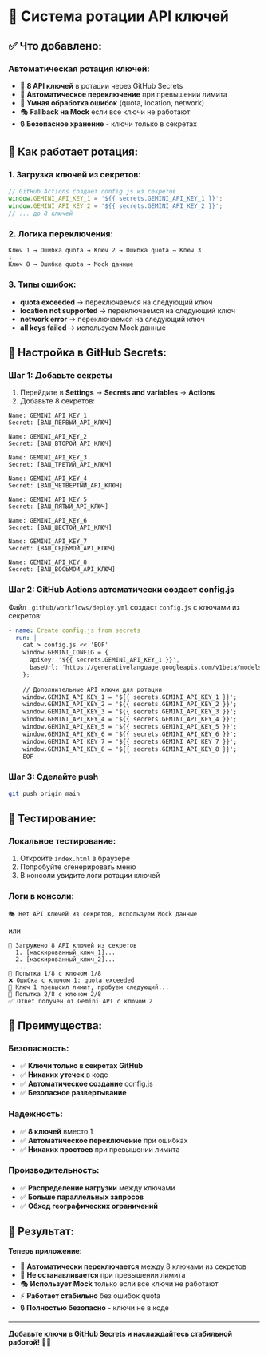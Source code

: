 # 🔄 Система ротации API ключей

## ✅ Что добавлено:

### **Автоматическая ротация ключей:**
- 🔑 **8 API ключей** в ротации через GitHub Secrets
- 🔄 **Автоматическое переключение** при превышении лимита
- 🎯 **Умная обработка ошибок** (quota, location, network)
- 🎭 **Fallback на Mock** если все ключи не работают
- 🔒 **Безопасное хранение** - ключи только в секретах

## 🚀 Как работает ротация:

### **1. Загрузка ключей из секретов:**
```javascript
// GitHub Actions создает config.js из секретов
window.GEMINI_API_KEY_1 = '${{ secrets.GEMINI_API_KEY_1 }}';
window.GEMINI_API_KEY_2 = '${{ secrets.GEMINI_API_KEY_2 }}';
// ... до 8 ключей
```

### **2. Логика переключения:**
```
Ключ 1 → Ошибка quota → Ключ 2 → Ошибка quota → Ключ 3
↓
Ключ 8 → Ошибка quota → Mock данные
```

### **3. Типы ошибок:**
- **quota exceeded** → переключаемся на следующий ключ
- **location not supported** → переключаемся на следующий ключ  
- **network error** → переключаемся на следующий ключ
- **all keys failed** → используем Mock данные

## 🔧 Настройка в GitHub Secrets:

### **Шаг 1: Добавьте секреты**
1. Перейдите в **Settings** → **Secrets and variables** → **Actions**
2. Добавьте 8 секретов:

```
Name: GEMINI_API_KEY_1
Secret: [ВАШ_ПЕРВЫЙ_API_КЛЮЧ]

Name: GEMINI_API_KEY_2  
Secret: [ВАШ_ВТОРОЙ_API_КЛЮЧ]

Name: GEMINI_API_KEY_3
Secret: [ВАШ_ТРЕТИЙ_API_КЛЮЧ]

Name: GEMINI_API_KEY_4
Secret: [ВАШ_ЧЕТВЕРТЫЙ_API_КЛЮЧ]

Name: GEMINI_API_KEY_5
Secret: [ВАШ_ПЯТЫЙ_API_КЛЮЧ]

Name: GEMINI_API_KEY_6
Secret: [ВАШ_ШЕСТОЙ_API_КЛЮЧ]

Name: GEMINI_API_KEY_7
Secret: [ВАШ_СЕДЬМОЙ_API_КЛЮЧ]

Name: GEMINI_API_KEY_8
Secret: [ВАШ_ВОСЬМОЙ_API_КЛЮЧ]
```

### **Шаг 2: GitHub Actions автоматически создаст config.js**
Файл `.github/workflows/deploy.yml` создаст `config.js` с ключами из секретов:

```yaml
- name: Create config.js from secrets
  run: |
    cat > config.js << 'EOF'
    window.GEMINI_CONFIG = {
      apiKey: '${{ secrets.GEMINI_API_KEY_1 }}',
      baseUrl: 'https://generativelanguage.googleapis.com/v1beta/models/gemini-2.0-flash-exp:generateContent'
    };
    
    // Дополнительные API ключи для ротации
    window.GEMINI_API_KEY_1 = '${{ secrets.GEMINI_API_KEY_1 }}';
    window.GEMINI_API_KEY_2 = '${{ secrets.GEMINI_API_KEY_2 }}';
    window.GEMINI_API_KEY_3 = '${{ secrets.GEMINI_API_KEY_3 }}';
    window.GEMINI_API_KEY_4 = '${{ secrets.GEMINI_API_KEY_4 }}';
    window.GEMINI_API_KEY_5 = '${{ secrets.GEMINI_API_KEY_5 }}';
    window.GEMINI_API_KEY_6 = '${{ secrets.GEMINI_API_KEY_6 }}';
    window.GEMINI_API_KEY_7 = '${{ secrets.GEMINI_API_KEY_7 }}';
    window.GEMINI_API_KEY_8 = '${{ secrets.GEMINI_API_KEY_8 }}';
    EOF
```

### **Шаг 3: Сделайте push**
```bash
git push origin main
```

## 🧪 Тестирование:

### **Локальное тестирование:**
1. Откройте `index.html` в браузере
2. Попробуйте сгенерировать меню
3. В консоли увидите логи ротации ключей

### **Логи в консоли:**
```
🎭 Нет API ключей из секретов, используем Mock данные
```
или
```
🔑 Загружено 8 API ключей из секретов
  1. [маскированный_ключ_1]...
  2. [маскированный_ключ_2]...
  ...
🔑 Попытка 1/8 с ключом 1/8
❌ Ошибка с ключом 1: quota exceeded
🔄 Ключ 1 превысил лимит, пробуем следующий...
🔑 Попытка 2/8 с ключом 2/8
✅ Ответ получен от Gemini API с ключом 2
```

## 🌟 Преимущества:

### **Безопасность:**
- ✅ **Ключи только в секретах GitHub**
- ✅ **Никаких утечек** в коде
- ✅ **Автоматическое создание** config.js
- ✅ **Безопасное развертывание**

### **Надежность:**
- ✅ **8 ключей** вместо 1
- ✅ **Автоматическое переключение** при ошибках
- ✅ **Никаких простоев** при превышении лимита

### **Производительность:**
- ✅ **Распределение нагрузки** между ключами
- ✅ **Больше параллельных запросов**
- ✅ **Обход географических ограничений**

## 🎯 Результат:

**Теперь приложение:**
- 🔄 **Автоматически переключается** между 8 ключами из секретов
- 🚫 **Не останавливается** при превышении лимита
- 🎭 **Использует Mock** только если все ключи не работают
- ⚡ **Работает стабильно** без ошибок quota
- 🔒 **Полностью безопасно** - ключи не в коде

---

**Добавьте ключи в GitHub Secrets и наслаждайтесь стабильной работой!** 🚀✅ 